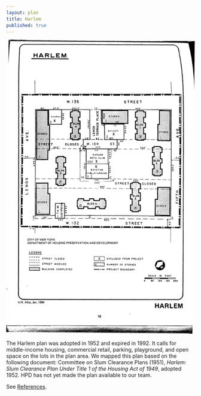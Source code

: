 ```yaml
---
layout: plan
title: Harlem
published: true
---
```


<!---![Harlem, NYC Department of Housing Preservation and Development. Community Development Progress Report: 1968. Prepared and edited by Nathan Sobel. New York City, 1968.](Harlem 1968.png)-->
![Harlem, NYC Department of Housing Preservation and Development. Atlas of Urban Renewal Project Areas in the City of New York. Prepared and edited by Nathan Sobel. New York City, 1984.](Harlem.jpg)

The Harlem plan was adopted in 1952 and expired in 1992. It calls for middle-income housing, commercial retail, parking, playground, and open space on the lots in the plan area. We mapped this plan based on the following document: Committee on Slum Clearance Plans (1951), _Harlem: Slum Clearance Plan Under Title 1 of the Housing Act of 1949_, adopted 1952. HPD has not yet made the plan available to our team.

See [References](http://www.urbanreviewer.org/#page=references.html).
